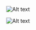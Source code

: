 ![Alt text](https://file%2B.vscode-resource.vscode-cdn.net/c%3A/Users/ACER/Desktop/FE-Library-management/apex/login-config-1.png?version%3D1683032063605)


![Alt text](https://file%2B.vscode-resource.vscode-cdn.net/c%3A/Users/ACER/Desktop/FE-Library-management/apex/login-config-2.png?version%3D1683032202535)
